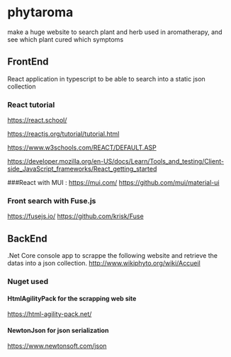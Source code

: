 # phytaroma
make a huge website to search plant and herb used in aromatherapy, and see which plant cured which symptoms

## FrontEnd 
React application in typescript to be able to search into a static json collection
### React tutorial 

https://react.school/

https://reactjs.org/tutorial/tutorial.html

https://www.w3schools.com/REACT/DEFAULT.ASP

https://developer.mozilla.org/en-US/docs/Learn/Tools_and_testing/Client-side_JavaScript_frameworks/React_getting_started

###React with MUI :
https://mui.com/
https://github.com/mui/material-ui

### Front search with Fuse.js
https://fusejs.io/
https://github.com/krisk/Fuse


## BackEnd
.Net Core console app to scrappe the following website and retrieve the datas into a json collection.
http://www.wikiphyto.org/wiki/Accueil

### Nuget used 
#### HtmlAgilityPack for the scrapping web site
https://html-agility-pack.net/

#### NewtonJson for json serialization
https://www.newtonsoft.com/json

